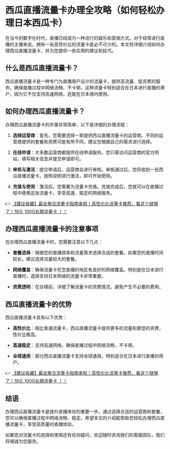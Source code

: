 # 西瓜直播流量卡办理全攻略（如何轻松办理日本西瓜卡）

在当今的数字化时代，直播已经成为一种流行的娱乐和营销方式。对于经常进行直播的主播来说，拥有一张高性价比的流量卡是必不可少的。本文将详细介绍如何办理西瓜直播流量卡，并为您提供一些实用的建议和技巧。

## 什么是西瓜直播流量卡？

西瓜直播流量卡是一种专门为直播用户设计的流量卡，提供高流量、低资费的服务，确保直播过程中网络流畅、不卡顿。这种流量卡特别适合在日本进行直播的用户，因为它不仅支持高速网络，还能在日本境内使用。

## 如何办理西瓜直播流量卡？

办理西瓜直播流量卡的步骤非常简单，以下是详细的办理流程：

1. **选择运营商**：首先，您需要选择一家提供西瓜直播流量卡的运营商。不同的运营商提供的套餐和资费可能有所不同，建议您根据自己的需求进行选择。

2. **在线申请**：大多数运营商都提供在线申请服务。您只需访问运营商的官方网站，填写相关信息并提交申请即可。

3. **审核与激活**：提交申请后，运营商会进行审核。审核通过后，您将收到一张西瓜直播流量卡。按照说明进行激活，即可开始使用。

4. **充值与使用**：激活后，您需要为流量卡充值。充值完成后，您就可以在直播过程中使用这张流量卡，享受高速、稳定的网络服务。

👉 [【建议收藏】最全聚合流量卡指南来啦！高性价比流量卡推荐，看这个就够了！19元 100G长期流量卡 ！！](https://bit.ly/Liuliangka)

## 办理西瓜直播流量卡的注意事项

在办理西瓜直播流量卡时，您需要注意以下几点：

- **套餐选择**：根据您的直播频率和流量需求选择合适的套餐。如果您的直播时间较长，建议选择流量较大的套餐。

- **网络覆盖**：确保流量卡在您直播的地区有良好的网络覆盖。特别是在日本进行直播时，选择支持日本网络的流量卡非常重要。

- **资费透明**：在办理前，详细了解流量卡的资费情况，避免产生不必要的费用。

## 西瓜直播流量卡的优势

西瓜直播流量卡具有以下优势：

- **高性价比**：相比普通流量卡，西瓜直播流量卡提供更多的流量和更低的资费，性价比极高。

- **高速稳定**：支持高速网络，确保直播过程中网络流畅，不卡顿。

- **全球通用**：部分西瓜直播流量卡支持全球通用，特别适合在日本进行直播的用户。

👉 [【建议收藏】最全聚合流量卡指南来啦！高性价比流量卡推荐，看这个就够了！19元 100G长期流量卡 ！！](https://bit.ly/Liuliangka)

## 结语

办理西瓜直播流量卡是提升直播体验的重要一步。通过选择合适的运营商和套餐，您可以确保直播过程中网络流畅、稳定。希望本文的介绍能帮助您轻松办理西瓜直播流量卡，享受高质量的直播体验。

如果您对流量卡的选择和使用还有任何疑问，欢迎随时咨询我们的客服团队，我们将竭诚为您服务。
